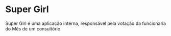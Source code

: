 Super Girl
======

Super Girl é uma aplicação interna, responsável pela votação da funcionaria do Mês de um consultório.
